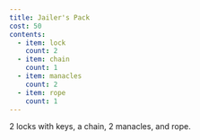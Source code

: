 ```yaml
---
title: Jailer's Pack
cost: 50
contents:
  - item: lock
    count: 2
  - item: chain
    count: 1
  - item: manacles
    count: 2
  - item: rope
    count: 1
---
```

2 locks with keys, a chain, 2 manacles, and rope.
